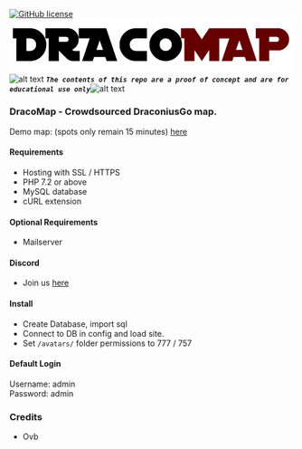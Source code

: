 <!-- define variables -->
[1.1]: http://i.imgur.com/M4fJ65n.png (ATTENTION)

[![GitHub license](https://img.shields.io/badge/license-GNU-blue.svg)](https://raw.githubusercontent.com/Account-Managers/DracoMap/master/LICENSE.md)
<br>
<img src="https://github.com/Account-Managers/DracoMap/blob/master/logo.png" alt="DracoMap Logo"/>
</br>![alt text][1.1] <strong><em>`The contents of this repo are a proof of concept and are for educational use only`</em></strong>![alt text][1.1]<br/>


### DracoMap - Crowdsourced DraconiusGo map.
Demo map: (spots only remain 15 minutes) <a href="https://webpokemon.net/DracoMap/">here</a>

#### Requirements

- Hosting with SSL / HTTPS
- PHP 7.2 or above
- MySQL database
- cURL extension

#### Optional Requirements

- Mailserver

#### Discord

- Join us <a href="https://discord.gg/rkm4xhX">here</a>

#### Install
- Create Database, import sql
- Connect to DB in config and load site.
- Set `/avatars/` folder permissions to 777 / 757

#### Default Login
Username: admin<br>
Password: admin

### Credits
 - Ovb
